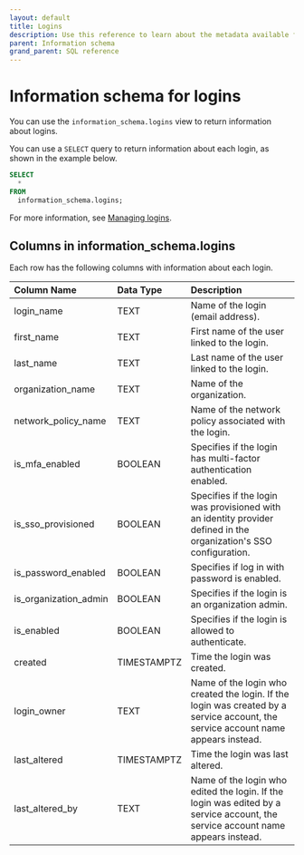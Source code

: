 ```yaml
---
layout: default
title: Logins
description: Use this reference to learn about the metadata available for Firebolt logins using the information schema.
parent: Information schema
grand_parent: SQL reference
---
```


# Information schema for logins

You can use the `information_schema.logins` view to return information about logins.

You can use a `SELECT` query to return information about each login, as shown in the example below.

```sql
SELECT
  *
FROM
  information_schema.logins;
```

For more information, see [Managing logins](../../Guides/managing-your-organization/managing-logins.md).

## Columns in information_schema.logins

Each row has the following columns with information about each login.

| Column Name           | Data Type   | Description                                                                                                                       |
|:----------------------|:------------|:----------------------------------------------------------------------------------------------------------------------------------|
| login_name            | TEXT        | Name of the login (email address).                                                                                                |
| first_name            | TEXT        | First name of the user linked to the login.                                                                                       |
| last_name             | TEXT        | Last name of the user linked to the login.                                                                                        |
| organization_name     | TEXT        | Name of the organization.                                                                                                         |
| network_policy_name   | TEXT        | Name of the network policy associated with the login.                                                                             |
| is_mfa_enabled        | BOOLEAN     | Specifies if the login has multi-factor authentication enabled.                                                                   |
| is_sso_provisioned    | BOOLEAN     | Specifies if the login was provisioned with an identity provider defined in the organization's SSO configuration.                 |
| is_password_enabled   | BOOLEAN     | Specifies if log in with password is enabled.                                                                                     |
| is_organization_admin | BOOLEAN     | Specifies if the login is an organization admin.                                                                                  |
| is_enabled            | BOOLEAN     | Specifies if the login is allowed to authenticate.                                                                                |
| created               | TIMESTAMPTZ | Time the login was created.                                                                                                       |
| login_owner           | TEXT        | Name of the login who created the login. If the login was created by a service account, the service account name appears instead. |
| last_altered          | TIMESTAMPTZ | Time the login was last altered.                                                                                                  |
| last_altered_by       | TEXT        | Name of the login who edited the login. If the login was edited by a service account, the service account name appears instead.   | 
